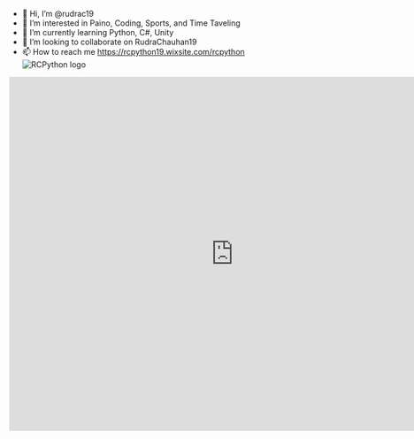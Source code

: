 - 👋 Hi, I’m @rudrac19
- 👀 I’m interested in Paino, Coding, Sports, and Time Taveling
- 🌱 I’m currently learning Python, C#, Unity
- 💞️ I’m looking to collaborate on RudraChauhan19
- 📫 How to reach me https://rcpython19.wixsite.com/rcpython
![RCPython logo](https://user-images.githubusercontent.com/97199437/151003844-6807f83e-e79f-49f8-b5bf-ccbb3d0cf052.jpg)

<iframe id='webgl_iframe' frameborder="0" allow="autoplay; fullscreen; vr" allowfullscreen="" allowvr=""
    mozallowfullscreen="true" src="https://play.unity.com/webgl/f389fa31-02e3-49c7-b903-482b687c05a6?screenshot=false&embedType=embed"  width="810"
    height="640" onmousewheel="" webkitallowfullscreen="true"></iframe>

<!---
rudrac19/rudrac19 is a ✨ special ✨ repository because its `README.md` (this file) appears on your GitHub profile.
You can click the Preview link to take a look at your changes.
--->
